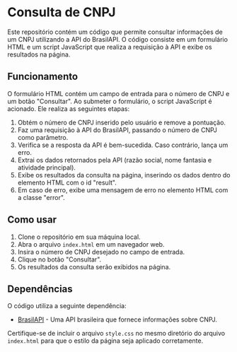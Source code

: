 # Consulta de CNPJ

Este repositório contém um código que permite consultar informações de um CNPJ utilizando a API do BrasilAPI. O código consiste em um formulário HTML e um script JavaScript que realiza a requisição à API e exibe os resultados na página.

## Funcionamento

O formulário HTML contém um campo de entrada para o número de CNPJ e um botão "Consultar". Ao submeter o formulário, o script JavaScript é acionado. Ele realiza as seguintes etapas:

1. Obtém o número de CNPJ inserido pelo usuário e remove a pontuação.
2. Faz uma requisição à API do BrasilAPI, passando o número de CNPJ como parâmetro.
3. Verifica se a resposta da API é bem-sucedida. Caso contrário, lança um erro.
4. Extrai os dados retornados pela API (razão social, nome fantasia e atividade principal).
5. Exibe os resultados da consulta na página, inserindo os dados dentro do elemento HTML com o id "result".
6. Em caso de erro, exibe uma mensagem de erro no elemento HTML com a classe "error".

## Como usar

1. Clone o repositório em sua máquina local.
2. Abra o arquivo `index.html` em um navegador web.
3. Insira o número de CNPJ desejado no campo de entrada.
4. Clique no botão "Consultar".
5. Os resultados da consulta serão exibidos na página.

## Dependências

O código utiliza a seguinte dependência:

- [BrasilAPI](https://brasilapi.com.br/) - Uma API brasileira que fornece informações sobre CNPJ.

Certifique-se de incluir o arquivo `style.css` no mesmo diretório do arquivo `index.html` para que o estilo da página seja aplicado corretamente.

